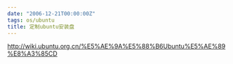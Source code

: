 ```yaml
---
date: "2006-12-21T00:00:00Z"
tags: os/ubuntu
title: 定制ubuntu安装盘
---
```


http://wiki.ubuntu.org.cn/%E5%AE%9A%E5%88%B6Ubuntu%E5%AE%89%E8%A3%85CD
